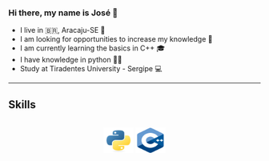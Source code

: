 ### Hi there, my name is José 👋

* I live in 🇧🇷, Aracaju-SE 🌅
* I am looking for opportunities to increase my knowledge 🧠
* I am currently learning the basics in C++ 🎓
* I have knowledge in python 👨‍🎓
* Study at Tiradentes University - Sergipe 💻
<hr>


## Skills
<center><br>
<img height="50" width="60" src="https://raw.githubusercontent.com/devicons/devicon/master/icons/python/python-original.svg">
<img height="50" width="60" src="https://raw.githubusercontent.com/devicons/devicon/master/icons/cplusplus/cplusplus-original.svg">
</center><br>
<!--
**Regulus01/Regulus01** is a ✨ _special_ ✨ repository because its `README.md` (this file) appears on your GitHub profile.
Here are some ideas to get you started:

- 🔭 I’m currently working on ...
- 🌱 I’m currently learning ...
- 👯 I’m looking to collaborate on ...
- 🤔 I’m looking for help with ...
- 💬 Ask me about ...
- 📫 How to reach me: ...
- 😄 Pronouns: ...
- ⚡ Fun fact: ...
-->
